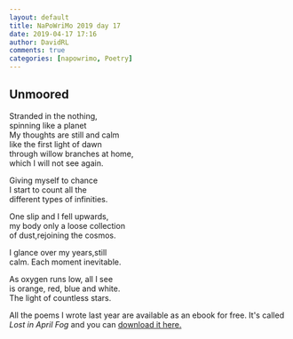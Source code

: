 ```yaml
---  
layout: default  
title: NaPoWriMo 2019 day 17  
date: 2019-04-17 17:16  
author: DavidRL  
comments: true  
categories: [napowrimo, Poetry]  
---  
```

<!-- wp:heading -->  
<h2>Unmoored<br /></h2>  
<!-- /wp:heading -->  

<!-- wp:paragraph -->  
<p>Stranded in the nothing,<br />  
spinning like a planet<br />  
My thoughts are still and calm<br />  
like the first light of dawn<br />  
through willow branches at home,<br />  
which I will not see again.</p>  
<!-- /wp:paragraph -->  

<!-- wp:paragraph -->  
<p>Giving myself to chance<br />  
I start to count all the<br />  
different types of infinities.</p>  
<!-- /wp:paragraph -->  

<!-- wp:paragraph -->  
<p>One slip and I fell upwards,<br />  
my body only a loose collection<br />  
of dust,rejoining the cosmos.</p>  
<!-- /wp:paragraph -->  

<!-- wp:paragraph -->  
<p>I glance over my years,still <br />  
calm. Each moment inevitable.</p>  
<!-- /wp:paragraph -->  

<!-- wp:paragraph -->  
<p>As oxygen runs low, all I see<br />  
is orange, red, blue and white.<br />  
The light of countless stars.</p>  
<!-- /wp:paragraph -->  
<!-- wp:paragraph -->   
<p>All the poems I wrote last year are available as an ebook for free. It's called <em>Lost in April Fog </em>and you can <a href="/aprilfog/">download it here. </a></p>  
<!-- /wp:paragraph -->
